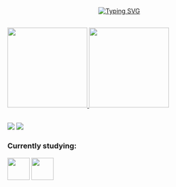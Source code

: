 
<div align="center">

[![Typing SVG](https://readme-typing-svg.demolab.com/?lines=Hi+!+I'm+Victória+Rodrigues;Welcome+to+my+profile+^-^&color=A020F0&center=true)](https://git.io/typing-svg)

</div> 

##

<div >
  <a href="https://github.com/victoriavllso">
  <img height="180em" src="https://github-readme-stats.vercel.app/api?username=victoriavllso&show_icons=true&theme=midnight-purple&include_all_commits=true&count_private=true"/>
  <img height="180em" src="https://github-readme-stats.vercel.app/api/top-langs/?username=victoriavllso&layout=compact&langs_count=168&theme=midnight-purple"/>
  
</div> 
 <br>


<div >




  <a href = "mailto:victoria.rvv@outlook.com"><img src="https://img.shields.io/badge/Outlook-5C0BF0?style=for-the-badge&logo=microsoft-outlook&logoColor=white"></a>
  <a href="https://www.linkedin.com/in/vict%C3%B3ria-rodrigues-veloso-3bb3a8200/" target="_blank"><img src="https://img.shields.io/badge/-Linkedin-5C0BF0?style=for-the-badge&logo=linkedin&logoColor=FFF" target="_blank"></a> 
  
</div>

### Currently studying:

<div> 
<img src="https://cdn.jsdelivr.net/gh/devicons/devicon/icons/cplusplus/cplusplus-original.svg" width="50" height="50" />
<img src="https://cdn.jsdelivr.net/gh/devicons/devicon/icons/c/c-original.svg"  width="50" height="50" />

</div> 
